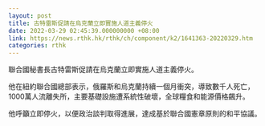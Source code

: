 ```yaml
---
layout: post
title: 古特雷斯促請在烏克蘭立即實施人道主義停火
date: 2022-03-29 02:45:39.000000000 +08:00
link: https://news.rthk.hk/rthk/ch/component/k2/1641363-20220329.htm
categories: rthk
---
```


聯合國秘書長古特雷斯促請在烏克蘭立即實施人道主義停火。

他在紐約聯合國總部表示，俄羅斯和烏克蘭持續一個月衝突，導致數千人死亡，1000萬人流離失所，主要基礎設施遭系統性破壞，全球糧食和能源價格飆升。

他呼籲立即停火，以便政治談判取得進展，達成基於聯合國憲章原則的和平協議。
　　
